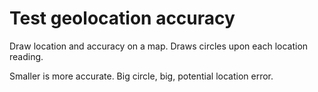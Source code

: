 # Test geolocation accuracy

Draw location and accuracy on a map. Draws circles upon each location reading.

Smaller is more accurate. Big circle, big, potential location error.
